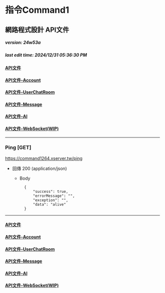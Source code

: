 # 指令Command1
## 網路程式設計 API文件
##### version: 24w53a
##### last edit time: 2024/12/31 05:36:30 PM

#### [API文件](API%E6%96%87%E4%BB%B6.md)
#### [API文件-Account](API%E6%96%87%E4%BB%B6-Account.md)
#### [API文件-UserChatRoom](API%E6%96%87%E4%BB%B6-UserChatRoom.md)
#### [API文件-Message](API%E6%96%87%E4%BB%B6-Message.md)
#### [API文件-AI](API%E6%96%87%E4%BB%B6-AI.md)
#### [API文件-WebSocket(WIP)](API%E6%96%87%E4%BB%B6-WebSocket.md)

---
### Ping [GET]
https://command1264.xserver.tw/ping

+ 回傳 200 (application/json)
    + Body

            {
                "success": true,
                "errorMessage": "",
                "exception": "",
                "data": "alive"
            }
---

#### [API文件](API%E6%96%87%E4%BB%B6.md)
#### [API文件-Account](API%E6%96%87%E4%BB%B6-Account.md)
#### [API文件-UserChatRoom](API%E6%96%87%E4%BB%B6-UserChatRoom.md)
#### [API文件-Message](API%E6%96%87%E4%BB%B6-Message.md)
#### [API文件-AI](API%E6%96%87%E4%BB%B6-AI.md)
#### [API文件-WebSocket(WIP)](API%E6%96%87%E4%BB%B6-WebSocket.md)